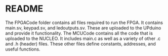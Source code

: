 # README
The FPGACode folder contains all files required to run the FPGA. It contains main.sv, keypad.sv, and ledoutputs.sv. These are uploaded to the UPduino and provide it functionality. The MCUCode contains all the code that is uploaded to the NUCLEO. It includes main.c as well as a variety of other .c and .h (header) files. These other files define constants, addresses, and useful functions.
